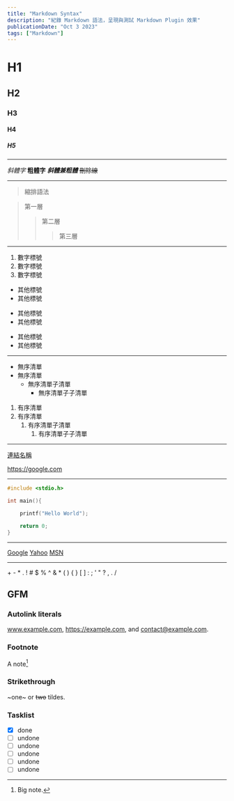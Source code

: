 ```yaml
---
title: "Markdown Syntax"
description: "紀錄 Markdown 語法，呈現與測試 Markdown Plugin 效果"
publicationDate: "Oct 3 2023"
tags: ["Markdown"]
---
```


# H1
## H2
### H3
#### H4
##### H5

---
*斜體字*
**粗體字**
***斜體兼粗體***
~~刪除線~~

---
>縮排語法

>第一層
>>第二層
>>>第三層

---
1. 數字標號
2. 數字標號
3. 數字標號
- 其他標號
- 其他標號
+ 其他標號
+ 其他標號
* 其他標號
* 其他標號

---
- 無序清單
- 無序清單
    - 無序清單子清單
        - 無序清單子子清單

1. 有序清單
2. 有序清單
    1. 有序清單子清單
        1. 有序清單子子清單

---
[連結名稱](https://google.com "游標顯示")

<https://google.com>

---
```c
#include <stdio.h>

int main(){

    printf("Hello World");

    return 0;
}
```

---
[Google][1]
[Yahoo][2]
[MSN][3]

  [1]: http://google.com/        "游標顯示"
  [2]: http://search.yahoo.com/  "游標顯示"
  [3]: http://search.msn.com/    "游標顯示"

---
\+ \- \* \. \! \# \$ \% \^ \& \* \( \) \{ \} \[ \] \: \; \' \" \? \, \. \/


## GFM

### Autolink literals

www.example.com, https://example.com, and contact@example.com.

### Footnote

A note[^1]

[^1]: Big note.

### Strikethrough

~one~ or ~~two~~ tildes.

### Tasklist

* [x] done
* [ ] undone
* [ ] undone
* [ ] undone
* [ ] undone
* [ ] undone
